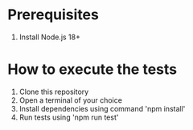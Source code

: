 # Prerequisites
1. Install Node.js 18+

# How to execute the tests
1. Clone this repository
2. Open a terminal of your choice
3. Install dependencies using command 'npm install'
4. Run tests using 'npm run test'
